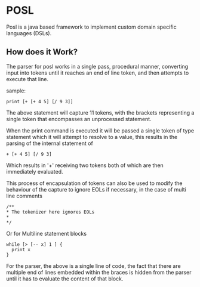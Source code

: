 POSL
===========

Posl is a java based framework to implement custom domain specific languages (DSLs).  


How does it Work?
-----------
The parser for posl works in a single pass, procedural manner, converting input into tokens until it reaches an end of line token, and then attempts to execute that line.

sample:
```
print [+ [+ 4 5] [/ 9 3]]
```
The above statement will capture 11 tokens, with the brackets representing a single token that encompasses an unprocessed statement.

When the print command is executed it will be passed a single token of type statement which it will attempt to resolve to a value, this results in the parsing of the internal statement of
```
+ [+ 4 5] [/ 9 3]
```
Which results in '+' receiving two tokens both of which are then immediately evaluated.

This process of encapsulation of tokens can also be used to modify the behaviour of the capture to ignore EOLs if necessary, in the case of multi line comments
```
/**
* The tokenizer here ignores EOLs
*
*/
```
Or for Multiline statement blocks
```
while [> [-- x] 1 ] {
  print x
}
```
For the parser, the above is a single line of code, the fact that there are multiple end of lines embedded within the braces is hidden from the parser until it has to evaluate the content of that block.


